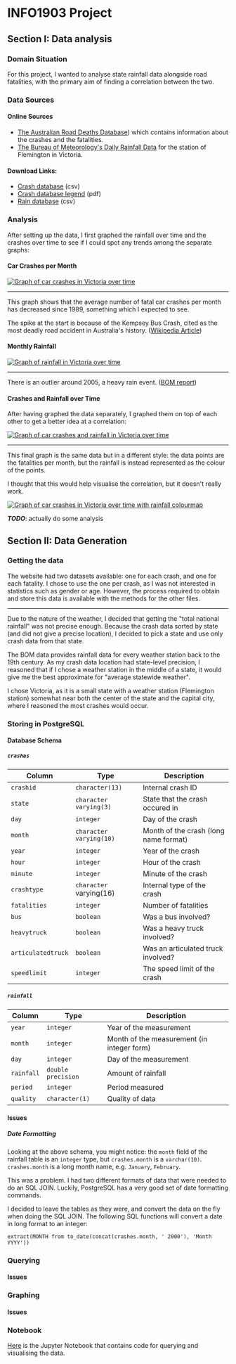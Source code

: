 # INFO1903 Project
## Section I: Data analysis
### Domain Situation
For this project, I wanted to analyse state rainfall data
alongside road fatalities, with the primary aim of finding
a correlation between the two.

### Data Sources
#### Online Sources
- [The Australian Road Deaths Database](http://data.gov.au/dataset/australian-road-deaths-database/resource/ca07c8e3-672f-4826-a6e5-83fd7127ae0b)) which contains information about the crashes and the fatalities.
- [The Bureau of Meteorology's Daily Rainfall Data](http://www.bom.gov.au/jsp/ncc/cdio/weatherData/av?p_nccObsCode=136&p_display_type=dailyDataFile&p_startYear=&p_c=&p_stn_num=086039) for the station of Flemington in Victoria.

#### Download Links:
- [Crash database](https://bitre.gov.au/statistics/safety/files/Fatal_Crashes_Feb2017.csv) (csv)
- [Crash database legend](https://bitre.gov.au/statistics/safety/files/ARDD_Dictionary_V3.pdf) (pdf)
- [Rain database](http://www.bom.gov.au/jsp/ncc/cdio/weatherData/av?p_display_type=dailyZippedDataFile&p_stn_num=086039&p_c=-1480557288&p_nccObsCode=136&p_startYear=2017) (csv)

### Analysis

After setting up the data, I first graphed the rainfall over time and the crashes over time to see if I could spot any trends among the separate graphs:

#### Car Crashes per Month
[![Graph of car crashes in Victoria over time][graph1]][graph1]

---
This graph shows that the average number of fatal car crashes per month has
decreased since 1989, something which I expected to see.

The spike at the start is because of the Kempsey Bus Crash, cited as the most
deadly road accident in Australia's history.
([Wikipedia Article](https://en.wikipedia.org/wiki/Kempsey_bus_crash))

#### Monthly Rainfall
[![Graph of rainfall in Victoria over time][graph2]][graph2]

---
There is an outlier around 2005, a heavy rain event.
([BOM report](https://bom.gov.au/climate/annual_sum/2005/page13-15.pdf))

#### Crashes and Rainfall over Time

After having graphed the data separately, I graphed them on top of each other to get a better idea at a correlation:

[![Graph of car crashes and rainfall in Victoria over time][graph3]][graph3]

---
This final graph is the same data but in a different style: the data points are the
fatalities per month, but the rainfall is instead represented as the colour of the points.

I thought that this would help visualise the correlation, but it doesn't really work.

[![Graph of car crashes in Victoria over time with rainfall colourmap][graph4]][graph4]


***TODO***: actually do some analysis

[graph1]: assets/crashes_over_time.png
[graph2]: assets/rainfall_over_time.png
[graph3]: assets/rainfall_vs_deaths.png
[graph4]: assets/fatalities_vs_date.png

## Section II: Data Generation
### Getting the data
The website had two datasets available: one for each crash, and one for each fatality.
I chose to use the one per crash, as I was not interested in statistics such as gender
or age. However, the process required to obtain and store this data is available with the
methods for the other files.

---
Due to the nature of the weather, I decided that getting the "total national rainfall"
was not precise enough. Because the crash data sorted by state (and did not give a
precise location), I decided to pick a state and use only crash data from that state.

The BOM data provides rainfall data for every weather station back to the 19th century.
As my crash data location had state-level precision, I reasoned that if I chose a weather
station in the middle of a state, it would give me the best approximate for "average
statewide weather".

I chose Victoria, as it is a small state with a weather station (Flemington station)
somewhat near both the center of the state and the capital city, where I reasoned the
most crashes would occur.

### Storing in PostgreSQL
#### Database Schema
##### `crashes`

| Column | Type | Description |
| --- | --- | --- |
| `crashid` | `character(13)` | Internal crash ID |
| `state` | `character varying(3)` | State that the crash occured in |
| `day` | `integer` | Day of the crash |
| `month` | `character varying(10)` | Month of the crash (long name format) |
| `year` | `integer` | Year of the crash |
| `hour` | `integer` | Hour of the crash |
| `minute` | `integer` | Minute of the crash |
| `crashtype` | `character` varying(16) | Internal type of the crash |
| `fatalities` | `integer` | Number of fatalities |
| `bus` | `boolean` | Was a bus involved? |
| `heavytruck` | `boolean` | Was a heavy truck involved? |
| `articulatedtruck` | `boolean` | Was an articulated truck involved? |
| `speedlimit` | `integer` | The speed limit of the crash |

##### `rainfall`

| Column | Type | Description |
| --- | --- | --- |
| `year` | `integer` | Year of the measurement |
| `month` | `integer` | Month of the measurement (in integer form) |
| `day` | `integer` | Day of the measurement |
| `rainfall` | `double precision` | Amount of rainfall |
| `period` | `integer` | Period measured |
| `quality` | `character(1)` | Quality of data |

#### Issues
##### Date Formatting
Looking at the above schema, you might notice: the `month` field of the rainfall table is
an `integer` type, but `crashes.month` is a `varchar(10)`. `crashes.month` is a long month
name, e.g. `January`, `February`.

This was a problem. I had two different formats of data that were needed to do an
SQL JOIN. Luckily, PostgreSQL has a very good set of date formatting commands.

I decided to leave the tables as they were, and convert the data on the fly when doing the
SQL JOIN. The following SQL functions will convert a date in long format to an integer:
```postgres
extract(MONTH from to_date(concat(crashes.month, ' 2000'), 'Month YYYY'))
```

### Querying
#### Issues
### Graphing
#### Issues
### Notebook
[Here](https://nbviewer.jupyter.org/github/lyneca/info1903/blob/gh-pages/INFO1903.ipynb)
is the Jupyter Notebook that contains code for querying and visualising the data.
